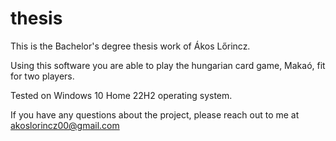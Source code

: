# thesis
This is the Bachelor's degree thesis work of Ákos Lőrincz.

Using this software you are able to play the hungarian card game, Makaó, fit for two players.

Tested on Windows 10 Home 22H2 operating system.

If you have any questions about the project, please reach out to me at akoslorincz00@gmail.com